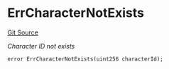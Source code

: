 # ErrCharacterNotExists
[Git Source](https://github.com/Crossbell-Box/Crossbell-Contracts/blob/d7930db5cd89d52737395aa81b0ec583ccadb80c/contracts/libraries/Error.sol)

*Character ID not exists*


```solidity
error ErrCharacterNotExists(uint256 characterId);
```

